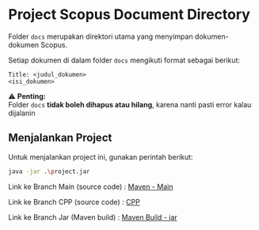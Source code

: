 # Project Scopus Document Directory

Folder `docs` merupakan direktori utama yang menyimpan dokumen-dokumen Scopus.

Setiap dokumen di dalam folder `docs` mengikuti format sebagai berikut:

``` 
Title: <judul_dokumen>
<isi_dokumen>
```

⚠️ **Penting:**  
Folder `docs` **tidak boleh dihapus atau hilang**, karena nanti pasti error kalau dijalanin

## Menjalankan Project

Untuk menjalankan project ini, gunakan perintah berikut:

```bash
java -jar .\project.jar
```

Link ke Branch Main (source code) : [Maven - Main](https://github.com/shawnjchandra/IR-MiniSearchEngine)

Link ke Branch CPP (source code) : [CPP](https://github.com/shawnjchandra/IR-MiniSearchEngine/tree/cpp)

Link ke Branch Jar (Maven build) : [Maven Build - jar](https://github.com/shawnjchandra/IR-MiniSearchEngine/tree/jar)
